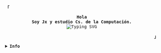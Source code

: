 <div align="justify">
  <p align="left">
    <strong>
      <samp>「</samp>
    </strong>
  </p>
  <p align="center">
    <samp>
      <b>
        Hola
        <br />
        Soy Jx y estudio Cs. de la Computación.
      </b>
      <br />
      <img
        src="https://readme-typing-svg.demolab.com?font=Iosevka&duration=3000&pause=150&center=true&vCenter=true&repeat=false&width=435&lines=o.o"
        alt="Typing SVG"
      />
    </samp>
  </p>
  <p align="right">
    <strong>
      <samp>」</samp>
    </strong>
  </p>
  <details>
    <summary>
      <samp>
        <b>Info</b>
      </samp>
    </summary>
    <br />
    <h2></h2>
    <p align="center">
      <samp>
        [ 
        <a href="https://github.com/JxJxxJxJ/kibou-">dotfiles</a> .
        <a href="TODO">labs viejos</a> .
        <a href="https://discord.com/users/jxjxxjxj">discord</a>
        ]
      </samp>
    </p>
    <h2></h2>
    <br />
    <div align="center">
      <table>
        <tr>
          <td>
            <a href="#--------">
              <img
                align="center"
                alt="GitHub Stats"
                src="https://github-readme-stats.vercel.app/api?username=JxJxxJxJ&count_private=true&show_icons=true&include_all_commits=true&hide_border=true&theme=tokyonight"
              />
            </a>
          </td>
          <td>
            <a href="#--------">
              <img
                align="center"
                alt="Top Language"
                src="https://github-readme-stats.vercel.app/api/top-langs/?username=JxJxxJxJ&hide_progress=true&layout=compact&hide_border=true&langs_count=10&theme=tokyonight"
              />
            </a>
          </td>
        </tr>
      </table>
    </div>
  </details>
</div>
